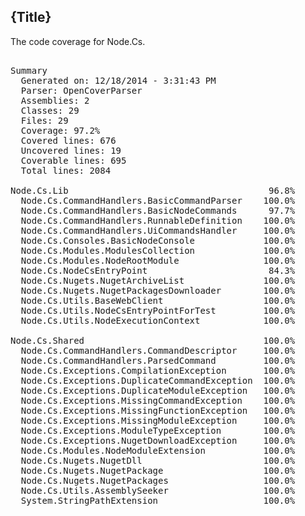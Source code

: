 ﻿<!--settings(
title=Node.Cs Code Coverage
description=Node.Cs Code Coverage
)-->


<!--include(shared/breadcrumb.php)-->

## {Title}

The code coverage for Node.Cs.

<pre>

﻿Summary
  Generated on: 12/18/2014 - 3:31:43 PM
  Parser: OpenCoverParser
  Assemblies: 2
  Classes: 29
  Files: 29
  Coverage: 97.2%
  Covered lines: 676
  Uncovered lines: 19
  Coverable lines: 695
  Total lines: 2084

Node.Cs.Lib                                      96.8%
  Node.Cs.CommandHandlers.BasicCommandParser    100.0%
  Node.Cs.CommandHandlers.BasicNodeCommands      97.7%
  Node.Cs.CommandHandlers.RunnableDefinition    100.0%
  Node.Cs.CommandHandlers.UiCommandsHandler     100.0%
  Node.Cs.Consoles.BasicNodeConsole             100.0%
  Node.Cs.Modules.ModulesCollection             100.0%
  Node.Cs.Modules.NodeRootModule                100.0%
  Node.Cs.NodeCsEntryPoint                       84.3%
  Node.Cs.Nugets.NugetArchiveList               100.0%
  Node.Cs.Nugets.NugetPackagesDownloader        100.0%
  Node.Cs.Utils.BaseWebClient                   100.0%
  Node.Cs.Utils.NodeCsEntryPointForTest         100.0%
  Node.Cs.Utils.NodeExecutionContext            100.0%

Node.Cs.Shared                                  100.0%
  Node.Cs.CommandHandlers.CommandDescriptor     100.0%
  Node.Cs.CommandHandlers.ParsedCommand         100.0%
  Node.Cs.Exceptions.CompilationException       100.0%
  Node.Cs.Exceptions.DuplicateCommandException  100.0%
  Node.Cs.Exceptions.DuplicateModuleException   100.0%
  Node.Cs.Exceptions.MissingCommandException    100.0%
  Node.Cs.Exceptions.MissingFunctionException   100.0%
  Node.Cs.Exceptions.MissingModuleException     100.0%
  Node.Cs.Exceptions.ModuleTypeException        100.0%
  Node.Cs.Exceptions.NugetDownloadException     100.0%
  Node.Cs.Modules.NodeModuleExtension           100.0%
  Node.Cs.Nugets.NugetDll                       100.0%
  Node.Cs.Nugets.NugetPackage                   100.0%
  Node.Cs.Nugets.NugetPackages                  100.0%
  Node.Cs.Utils.AssemblySeeker                  100.0%
  System.StringPathExtension                    100.0%
 
</pre> 
